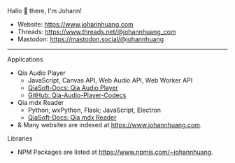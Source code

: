 Hallo 👋 there, I'm Johann!

* Website: <https://www.johannhuang.com>
* Threads: <https://www.threads.net/@johannhuang_com>
* Mastodon: <https://mastodon.social/@johannhuang>

---

Applications

* Qia Audio Player
	* JavaScript, Canvas API, Web Audio API, Web Worker API
	* [QiaSoft-Docs: Qia Audio Player](https://docs.qiasoft.de/qia-audio-player/)
	* [GitHub: Qia-Audio-Player-Codecs](https://github.com/johannhuang/Qia-Audio-Player-Codecs)
* Qia mdx Reader
	* Python, wxPython, Flask; JavaScript, Electron
	* [QiaSoft-Docs: Qia mdx Reader](https://docs.qiasoft.de/qia-mdx-reader/)
* & Many websites are indexed at <https://www.johannhuang.com>.

Libraries

* NPM Packages are listed at <https://www.npmjs.com/~johannhuang>.
